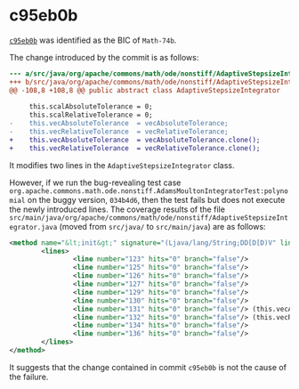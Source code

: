 # c95eb0b

[`c95eb0b`](../commits/c95eb0b.diff) was identified as the BIC of `Math-74b`.

The change introduced by the commit is as follows:

```diff
--- a/src/java/org/apache/commons/math/ode/nonstiff/AdaptiveStepsizeIntegrator.java
+++ b/src/java/org/apache/commons/math/ode/nonstiff/AdaptiveStepsizeIntegrator.java
@@ -108,8 +108,8 @@ public abstract class AdaptiveStepsizeIntegrator
 
     this.scalAbsoluteTolerance = 0;
     this.scalRelativeTolerance = 0;
-    this.vecAbsoluteTolerance  = vecAbsoluteTolerance;
-    this.vecRelativeTolerance  = vecRelativeTolerance;
+    this.vecAbsoluteTolerance  = vecAbsoluteTolerance.clone();
+    this.vecRelativeTolerance  = vecRelativeTolerance.clone();
```

It modifies two lines in the `AdaptiveStepsizeIntegrator` class.

However, if we run the bug-revealing test case 
`org.apache.commons.math.ode.nonstiff.AdamsMoultonIntegratorTest:polynomial` on the buggy version, `034b4d6`,
then the test fails but does not execute the newly introduced lines.
The coverage results of the file `src/main/java/org/apache/commons/math/ode/nonstiff/AdaptiveStepsizeIntegrator.java` (moved from `src/java/` to `src/main/java`) are as follows:

```xml
<method name="&lt;init&gt;" signature="(Ljava/lang/String;DD[D[D)V" line-rate="0.0" branch-rate="1.0">
        <lines>
                <line number="123" hits="0" branch="false"/>
                <line number="125" hits="0" branch="false"/>
                <line number="126" hits="0" branch="false"/>
                <line number="127" hits="0" branch="false"/>
                <line number="129" hits="0" branch="false"/> 
                <line number="130" hits="0" branch="false"/> 
                <line number="131" hits="0" branch="false"/> (this.vecAbsoluteTolerance  = vecAbsoluteTolerance.clone();)
                <line number="132" hits="0" branch="false"/> (this.vecRelativeTolerance  = vecRelativeTolerance.clone();)
                <line number="134" hits="0" branch="false"/>
                <line number="136" hits="0" branch="false"/>
        </lines>
</method>
```

It suggests that the change contained in commit `c95eb0b` is not the cause of the failure.
